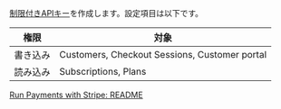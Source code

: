 [制限付きAPIキー](https://stripe.com/docs/keys#limit-access)を作成します。設定項目は以下です。

| 権限     | 対象                                          |
| -------- | --------------------------------------------- |
| 書き込み | Customers, Checkout Sessions, Customer portal |
| 読み込み | Subscriptions, Plans                          |

[Run Payments with Stripe: README](https://github.com/stripe/stripe-firebase-extensions/blob/master/firestore-stripe-payments/PREINSTALL.md#additional-setup)
